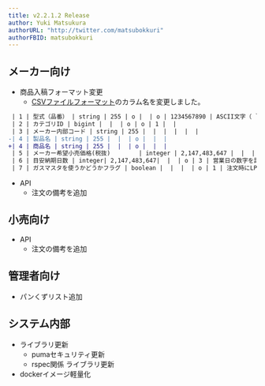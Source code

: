 ```yaml
---
title: v2.2.1.2 Release
author: Yuki Matsukura
authorURL: "http://twitter.com/matsubokkuri"
authorFBID: matsubokkuri
---
```


## メーカー向け

- 商品入稿フォーマット変更
  - [CSVファイルフォーマット](/docs/csv)のカラム名を変更しました。

```diff
 | 1 | 型式（品番） | string | 255 | o |  | o | 1234567890 | ASCII文字（ `\:*?"<>` 以外） |
 | 2 | カテゴリID | bigint |  |  | o | o | 1 |  |
 | 3 | メーカー内部コード | string | 255 |  |  |  |  |  |
-| 4 | 製品名 | string | 255 |  |  | o |  |  |
+| 4 | 商品名 | string | 255 |  |  | o |  |  |
 | 5 | メーカー希望小売価格(税抜)        | integer | 2,147,483,647 |  |  |  |  | 単位は日本円。税抜。空白の場合はオープンプライス。 |
 | 6 | 目安納期日数 | integer| 2,147,483,647|  |  | o | 3 | 営業日の数字を記載 |
 | 7 | ガスマスタを使うかどうかフラグ | boolean |  |  |  | o | 1 | 注文時にLPか都市ガスかを選択する必要がある商品 |~
```

- API
  - 注文の備考を追加


## 小売向け
- API
  - 注文の備考を追加

## 管理者向け

- パンくずリスト追加


## システム内部

- ライブラリ更新
  - pumaセキュリティ更新
  - rspec関係 ライブラリ更新
- dockerイメージ軽量化


